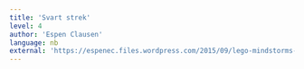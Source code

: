 ```yaml
---
title: 'Svart strek'
level: 4
author: 'Espen Clausen'
language: nb
external: 'https://espenec.files.wordpress.com/2015/09/lego-mindstorms-del-4-32.pdf'
---
```

